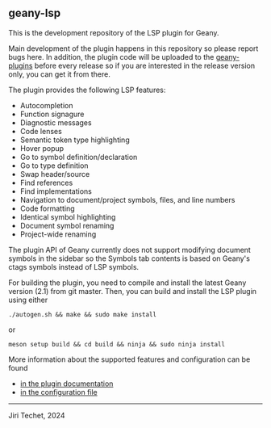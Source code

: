 geany-lsp
---------

This is the development repository of the LSP plugin for Geany.

Main development of the plugin happens in this repository so please report
bugs here. In addition, the plugin code will be uploaded to the
[geany-plugins](https://github.com/geany/geany-plugins) before every release
so if you are interested in the release version only, you can get it from
there.

The plugin provides the following LSP features:

* Autocompletion
* Function signagure
* Diagnostic messages
* Code lenses
* Semantic token type highlighting
* Hover popup
* Go to symbol definition/declaration
* Go to type definition
* Swap header/source
* Find references
* Find implementations
* Navigation to document/project symbols, files, and line numbers
* Code formatting
* Identical symbol highlighting
* Document symbol renaming
* Project-wide renaming

The plugin API of Geany currently does not support modifying document symbols
in the sidebar so the Symbols tab contents is based on Geany's ctags
symbols instead of LSP symbols.

For building the plugin, you need to compile and install the latest Geany
version (2.1) from git master. Then, you can build and install the LSP plugin
using either
```
./autogen.sh && make && sudo make install
```
or
```
meson setup build && cd build && ninja && sudo ninja install
```

More information about the supported features and configuration can be found
* [in the plugin documentation](https://github.com/techee/geany-lsp/tree/master/lsp/README)
* [in the configuration file](https://github.com/techee/geany-lsp/blob/master/lsp/data/lsp.conf)

---

Jiri Techet, 2024
